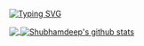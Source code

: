 [![Typing SVG](https://readme-typing-svg.herokuapp.com?font=Lora&size=21&duration=4999&pause=1000&color=3EA2CA&center=true&vCenter=true&random=false&width=435&lines=Oi+sou+a+Chayanne)](https://git.io/typing-svg)




<a href="https://github.com/Chayanns">
  <img align="center" src="https://github-readme-stats.vercel.app/api/top-langs/?username=Chayanns&theme=dark&hide_langs_below=1" />
</a>
<a href="https://github.com/Chayanns">
 <img align="center" src="https://github-readme-stats.vercel.app/api?username=Chayanns&show_icons=true&theme=dark&line_height=27" alt="Shubhamdeep's github stats"/>
</a>


